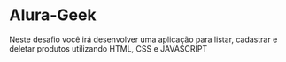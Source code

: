 # Alura-Geek
Neste desafio você irá desenvolver uma aplicação para listar, cadastrar e deletar produtos utilizando HTML, CSS e JAVASCRIPT
